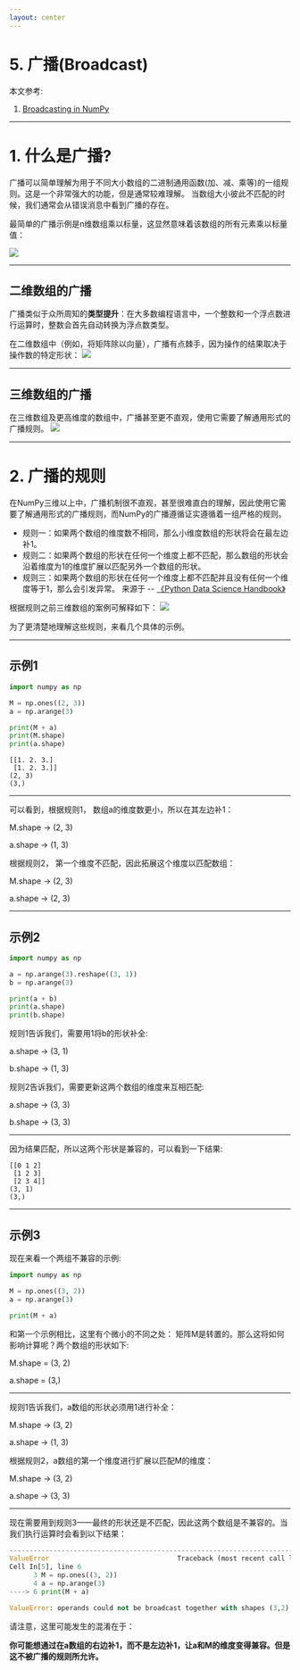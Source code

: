 ```yaml
---
layout: center
---
```


# 5. 广播(Broadcast)

本文参考: 

1. [Broadcasting in NumPy](https://towardsdatascience.com/broadcasting-in-numpy-58856f926d73)

---

# 1. 什么是广播?
广播可以简单理解为用于不同大小数组的二进制通用函数(加、减、乘等)的一组规则。这是一个非常强大的功能，但是通常较难理解。
当数组大小彼此不匹配的时候，我们通常会从错误消息中看到广播的存在。

最简单的广播示例是n维数组乘以标量，这显然意味着该数组的所有元素乘以标量值：

<img src = "/numpy-broadcast-01.png" class = "h-90 mx-auto">
<!-- ![](./img/numpy-broadcast-01.png) -->

---

## 二维数组的广播

广播类似于众所周知的**类型提升**：在大多数编程语言中，一个整数和一个浮点数进行运算时，整数会首先自动转换为浮点数类型。

在二维数组中（例如，将矩阵除以向量），广播有点棘手，因为操作的结果取决于操作数的特定形状：
<img src = "/numpy-broadcast-02.png" class = "h-90 mx-auto">
<!-- ![](./img/numpy-broadcast-02.png) -->

---

## 三维数组的广播

在三维数组及更高维度的数组中，广播甚至更不直观，使用它需要了解通用形式的广播规则。
<img src = "/numpy-broadcast-03.png" class = "h-90 mx-auto">
<!-- ![](./img/numpy-broadcast-03.png) -->

---

# 2. 广播的规则
在NumPy三维以上中，广播机制很不直观，甚至很难直白的理解，因此使用它需要了解通用形式的广播规则，而NumPy的广播遵循证实遵循着一组严格的规则。
- 规则一：如果两个数组的维度数不相同，那么小维度数组的形状将会在最左边补1。
- 规则二：如果两个数组的形状在任何一个维度上都不匹配，那么数组的形状会沿着维度为1的维度扩展以匹配另外一个数组的形状。
- 规则三：如果两个数组的形状在任何一个维度上都不匹配并且没有任何一个维度等于1，那么会引发异常。
来源于 -- [《Python Data Science Handbook》](https://www.oreilly.com/library/view/python-data-science/9781491912126/)

根据规则之前三维数组的案例可解释如下：
<img src = "/numpy-broadcast-04.png" class = "h-90 mx-auto">
<!-- ![](./img/numpy-broadcast-04.png) -->

为了更清楚地理解这些规则，来看几个具体的示例。

---

## 示例1

```python showLineNumbers
import numpy as np

M = np.ones((2, 3))
a = np.arange(3)

print(M + a)
print(M.shape)
print(a.shape)
```


```
[[1. 2. 3.]
 [1. 2. 3.]]
(2, 3)
(3,)
```

---

可以看到，根据规则1， 数组a的维度数更小，所以在其左边补1：

M.shape -> (2, 3)

a.shape -> (1, 3)

根据规则2， 第一个维度不匹配，因此拓展这个维度以匹配数组：

M.shape -> (2, 3)

a.shape -> (2, 3)

---

## 示例2


```python showLineNumbers
import numpy as np

a = np.arange(3).reshape((3, 1))
b = np.arange(3)

print(a + b)
print(a.shape)
print(b.shape)
```
规则1告诉我们，需要用1将b的形状补全:

a.shape -> (3, 1)

b.shape -> (1, 3)

规则2告诉我们，需要更新这两个数组的维度来互相匹配:


a.shape -> (3, 3)

b.shape -> (3, 3)

---

因为结果匹配，所以这两个形状是兼容的，可以看到一下结果: 

```
[[0 1 2]
 [1 2 3]
 [2 3 4]]
(3, 1)
(3,)
```

---

## 示例3

现在来看一个两组不兼容的示例:

```python showLineNumbers
import numpy as np

M = np.ones((3, 2))
a = np.arange(3)

print(M + a)
```
和第一个示例相比，这里有个微小的不同之处： 矩阵M是转置的。那么这将如何影响计算呢？两个数组的形状如下:

M.shape = (3, 2)

a.shape = (3,)

---

规则1告诉我们，a数组的形状必须用1进行补全：

M.shape -> (3, 2)

a.shape -> (1, 3)

根据规则2，a数组的第一个维度进行扩展以匹配M的维度：

M.shape -> (3, 2)

a.shape -> (3, 3)

---

现在需要用到规则3——最终的形状还是不匹配，因此这两个数组是不兼容的。当我们执行运算时会看到以下结果：

```python
---------------------------------------------------------------------------
ValueError                                Traceback (most recent call last)
Cell In[5], line 6
      3 M = np.ones((3, 2))
      4 a = np.arange(3)
----> 6 print(M + a)

ValueError: operands could not be broadcast together with shapes (3,2) (3,) 
```

请注意，这里可能发生的混淆在于：

**你可能想通过在a数组的右边补1，而不是左边补1，让a和M的维度变得兼容。但是这不被广播的规则所允许。**


